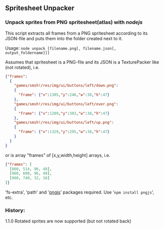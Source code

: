 ## Spritesheet Unpacker
### Unpack sprites from PNG spritesheet(atlas) with _nodejs_

This script extracts all frames from a PNG spritesheet according to its JSON-file
and puts them into the folder created next to it. 

Usage: `node unpack [filename.png[, filename.json[, output_foldername]]]`

Assumes that spritesheet is a PNG-file and its JSON is a TexturePacker like (not rotated), i.e.
```json
{"frames": 
  {
    "games/smsh!/res/img/ui/buttons/left/down.png":
    {
      "frame": {"x":1305,"y":246,"w":38,"h":47}
    },
    "games/smsh!/res/img/ui/buttons/left/over.png":
    {
      "frame": {"x":1289,"y":303,"w":38,"h":47}
    },
    "games/smsh!/res/img/ui/buttons/left/up.png":
    {
      "frame": {"x":1329,"y":295,"w":38,"h":47}
    }
  }
}
```
or is array "frames" of [x,y,width,height] arrays, i.e.
```json
{"frames": [
  [860, 514, 96, 48],
  [960, 608, 96, 48],
  [960, 740, 32, 16]
]}
```

'fs-extra', 'path' and '[pngjs](https://www.npmjs.com/package/pngjs)' packages required. Use '`npm install pngjs`', etc.


### History:
1.1.0 Rotated sprites are now supported (but not rotated back)
